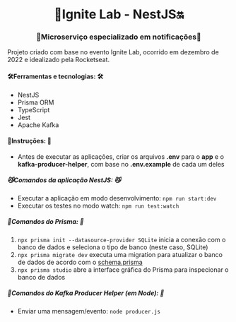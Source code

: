 <h1 align="center">🧪️Ignite Lab - NestJS🔛️</h1>

<h3 align="center">🔔️Microserviço especializado em notificações🔔️</h3>

<p>
    Projeto criado com base no evento Ignite Lab, ocorrido em dezembro de 2022 e idealizado pela 
    <a href="https://www.youtube.com/@rocketseat" style="text-decoration: none;">Rocketseat</a>.
</p>

<h4>🛠Ferramentas e tecnologias: 🛠</h4>
<ul>
    <li>NestJS</li>
    <li>Prisma ORM</li>
    <li>TypeScript</li>
    <li>Jest</li>
    <li>Apache Kafka</li>
</ul>

<h4>📜️Instruções: 📜️</h4>
<ul>
    <li>
        Antes de executar as aplicações, criar os arquivos <b>.env</b> para o <b>app</b> e o <b>kafka-producer-helper</b>, com base no <b>.env.example</b> de cada um deles
    </li>
</ul>

<h5>😼️Comandos da aplicação NestJS: 😼️</h5>
<ul>
    <li>
        Executar a aplicação em modo desenvolvimento: <code>npm run start:dev</code>
    </li>
    <li>
        Executar os testes no modo watch: <code>npm run test:watch</code>
    </li>
</ul>

<h5>💾️Comandos do Prisma: 💾️</h5>
<ol>
    <li>
        <code>npx prisma init --datasource-provider SQLite</code> inicia a conexão com o banco de dados e seleciona o tipo de banco (neste caso, SQLite)
    </li>
    <li>
        <code>npx prisma migrate dev</code> executa uma migration para atualizar o banco de dados de acordo com o <a href="app/prisma/schema.prisma">schema.prisma</a></b>
    </li>
    <li>
        <code>npx prisma studio</code> abre a interface gráfica do Prisma para inspecionar o banco de dados
    </li>
</ol>

<h5>📨️Comandos do Kafka Producer Helper (em Node): 📨️</h5>
<ul>
    <li>
        Enviar uma mensagem/evento: <code>node producer.js</code>
    </li>
</ul>